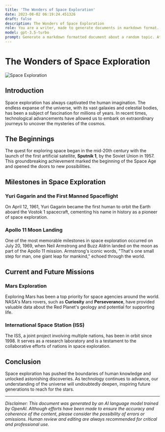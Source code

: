 ```yaml
---
title: 'The Wonders of Space Exploration'
date: 2023-08-02 06:19:24.451326
draft: false
description: The Wonders of Space Exploration
role: You are a writer, made to generate documents in markdown format. It is very important that all of the documents you generate are in valid markdown format.
model: gpt-3.5-turbo
prompt: Generate a markdown formatted document about a random topic. At the bottom, include a disclaimer explaining that the document was generated by you. The first line of the document should be the title. Make sure that the entire document is in proper markdown format, using a mix of various tags to make the document visually appealing.
---
```


# The Wonders of Space Exploration

![Space Exploration](https://images.unsplash.com/photo-1500074693979-f57cfb121659)

## Introduction
Space exploration has always captivated the human imagination. The endless expanse of the universe, with its vast galaxies and celestial bodies, has been a subject of fascination for millions of years. In recent times, technological advancements have allowed us to embark on extraordinary journeys to uncover the mysteries of the cosmos.

## The Beginnings
The quest for exploring space began in the mid-20th century with the launch of the first artificial satellite, **Sputnik 1**, by the Soviet Union in 1957. This groundbreaking achievement marked the beginning of the Space Age and opened the doors to new possibilities.

## Milestones in Space Exploration
### Yuri Gagarin and the First Manned Spaceflight
On April 12, 1961, Yuri Gagarin became the first human to orbit the Earth aboard the Vostok 1 spacecraft, cementing his name in history as a pioneer of space exploration.

### Apollo 11 Moon Landing
One of the most memorable milestones in space exploration occurred on July 20, 1969, when Neil Armstrong and Buzz Aldrin landed on the moon as part of the Apollo 11 mission. Armstrong's iconic words, "That's one small step for man, one giant leap for mankind," echoed through the world.

## Current and Future Missions
### Mars Exploration
Exploring Mars has been a top priority for space agencies around the world. NASA's Mars rovers, such as **Curiosity** and **Perseverance**, have provided valuable data about the Red Planet's geology and potential for supporting life.

### International Space Station (ISS)
The ISS, a joint project involving multiple nations, has been in orbit since 1998. It serves as a research laboratory and is a testament to the collaborative efforts of nations in space exploration.

## Conclusion
Space exploration has pushed the boundaries of human knowledge and unlocked astonishing discoveries. As technology continues to advance, our understanding of the universe will undoubtedly deepen, inspiring future generations to reach for the stars.

---

*Disclaimer: This document was generated by an AI language model trained by OpenAI. Although efforts have been made to ensure the accuracy and coherence of the content, please consider the possibility of errors or omissions. Human review and editing are always recommended for critical and professional use.*